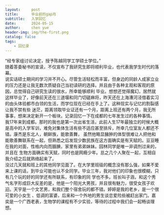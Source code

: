 ```yaml
---
layout:     post
title:      毕业前的gap月
subtitle:   入学回忆
date:       2024-05-15
author:     chen yue
header-img: img/the-first.png
catalog: false
tags:
    - 回忆录
---
```


“经专家组讨论决定，授予陈越同学工学硕士学位。”  
随着答委秘书的宣读，不仅宣布了我研究生即将顺利毕业，也代表我学生时代的落幕。  
说实话硕士期间的学习并不开心。尽管生活轻松而丰富，但身边的同龄人成家立业的压力还是让我无数次质疑自己当初读研的选择。并且由于各种主观和客观的原因，总觉得自己研究生读的很水，所幸能够顺利
毕业。想想还觉得魔幻，居然就这样毕业了，好像前天还在三道堰和同门切磋麻将，昨天还在上海漕河泾借着实习的由头体验都市白领的生活，而学位现在已经在手上了。这种现实与记忆的割裂感让我不禁有些
迷茫，距离领取毕业证还有一个月，距离上班还有两个月，我无所事事，想来决定新开一个板块，记录回忆一下在成都的七年发生过的各种事情。  
我17年来到成都。那时的我也是第一次出省生活，此前人生17年最独立的时候大概是高中的入学军训，难免对集体生活有些不适应甚至排斥，所幸几位室友人都还不错。康杰是东北人，朝鲜族，能歌善舞，
虽然他略显臃肿的体型很难让人把他和能歌善舞联系在一起，但熟悉之后发现少数民族在这方面确实是有天赋的。豆豆睡在我的对面，性格内向而腼腆，家里有弟弟妹妹。园林同学是唯一非调剂过来的，并且在
生物方面确实有天赋，同时也是网瘾少年。总之几个人聚在一起，互相自我介绍之后就熟络起来了。  
没过几天就和班上的其他同学见面了。在大学里班级的概念没有那么强，如果不爱来上课的话，到毕业可能也认不全同学。毕业三年，我对他们的印象也很模糊，只有几个玩的好的同学还有所联系，有印象的同
学也不多。班长叫子涵，和这个秀气名字形成巨大反差的是，他是一个阳光大男孩，并且很有魅力，很受女孩子欢迎。天宇是一个文艺男，和我们整个宿舍玩的都不错。婷婷是我的老乡，是一个很可爱的小女生
、低调的富婆，后来和一个外地的男生谈恋爱险些被赶出家门。嘉奕是一个广西老表，生物学的课程有不少实验，等待的过程中我们会一起畅谈理想。